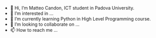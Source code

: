 - 👋 Hi, I’m Matteo Candon, ICT student in Padova University.
- 👀 I’m interested in ...
- 🌱 I’m currently learning Python in High Level Programming course.
- 💞️ I’m looking to collaborate on ...
- 📫 How to reach me ...

<!---
canteo97/canteo97 is a ✨ special ✨ repository because its `README.md` (this file) appears on your GitHub profile.
You can click the Preview link to take a look at your changes.
--->
